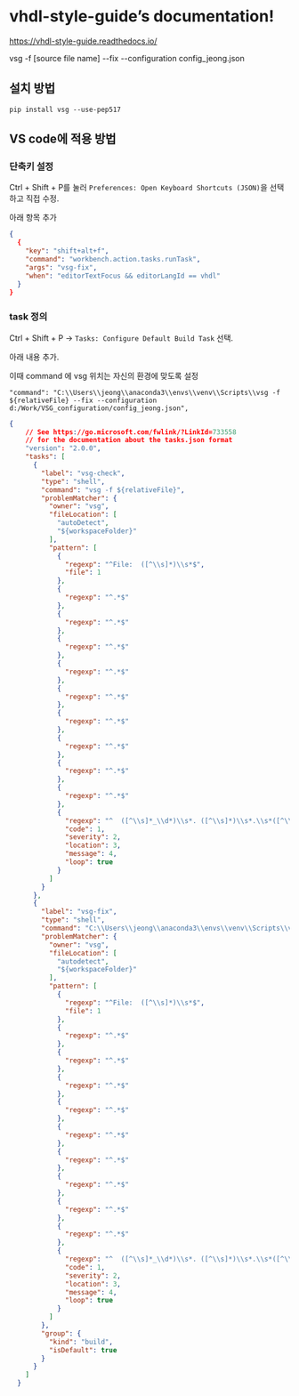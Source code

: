 # vhdl-style-guide’s documentation!

https://vhdl-style-guide.readthedocs.io/

vsg -f [source file name] --fix --configuration config_jeong.json

## 설치 방법

```pip install vsg --use-pep517```

## VS code에 적용 방법

### 단축키 설정

Ctrl + Shift + P를 눌러 `Preferences: Open Keyboard Shortcuts (JSON)`을 선택하고 직접 수정.

아래 항목 추가

``` json
{
  {
    "key": "shift+alt+f",
    "command": "workbench.action.tasks.runTask",
    "args": "vsg-fix",
    "when": "editorTextFocus && editorLangId == vhdl"
  }
}
```

### task 정의

Ctrl + Shift + P → `Tasks: Configure Default Build Task` 선택.

아래 내용 추가.

이때 command 에 vsg 위치는 자신의 환경에 맞도록 설정

```
"command": "C:\\Users\\jeong\\anaconda3\\envs\\venv\\Scripts\\vsg -f ${relativeFile} --fix --configuration d:/Work/VSG_configuration/config_jeong.json",
```

``` json
{
    // See https://go.microsoft.com/fwlink/?LinkId=733558
    // for the documentation about the tasks.json format
    "version": "2.0.0",
    "tasks": [
      {
        "label": "vsg-check",
        "type": "shell",
        "command": "vsg -f ${relativeFile}",
        "problemMatcher": {
          "owner": "vsg",
          "fileLocation": [
            "autoDetect",
            "${workspaceFolder}"
          ],
          "pattern": [
            {
              "regexp": "^File:  ([^\\s]*)\\s*$",
              "file": 1
            },
            {
              "regexp": "^.*$"
            },
            {
              "regexp": "^.*$"
            },
            {
              "regexp": "^.*$"
            },
            {
              "regexp": "^.*$"
            },
            {
              "regexp": "^.*$"
            },
            {
              "regexp": "^.*$"
            },
            {
              "regexp": "^.*$"
            },
            {
              "regexp": "^.*$"
            },
            {
              "regexp": "^.*$"
            },
            {
              "regexp": "^  ([^\\s]*_\\d*)\\s*. ([^\\s]*)\\s*.\\s*([^\\s]*) . (.*)$",
              "code": 1,
              "severity": 2,
              "location": 3,
              "message": 4,
              "loop": true
            }
          ]
        }
      },
      {
        "label": "vsg-fix",
        "type": "shell",
        "command": "C:\\Users\\jeong\\anaconda3\\envs\\venv\\Scripts\\vsg -f ${relativeFile} --fix --configuration d:/Work/VSG_configuration/config_jeong.json",
        "problemMatcher": {
          "owner": "vsg",
          "fileLocation": [
            "autodetect",
            "${workspaceFolder}"
          ],
          "pattern": [
            {
              "regexp": "^File:  ([^\\s]*)\\s*$",
              "file": 1
            },
            {
              "regexp": "^.*$"
            },
            {
              "regexp": "^.*$"
            },
            {
              "regexp": "^.*$"
            },
            {
              "regexp": "^.*$"
            },
            {
              "regexp": "^.*$"
            },
            {
              "regexp": "^.*$"
            },
            {
              "regexp": "^.*$"
            },
            {
              "regexp": "^.*$"
            },
            {
              "regexp": "^.*$"
            },
            {
              "regexp": "^  ([^\\s]*_\\d*)\\s*. ([^\\s]*)\\s*.\\s*([^\\s]*) . (.*)$",
              "code": 1,
              "severity": 2,
              "location": 3,
              "message": 4,
              "loop": true
            }
          ]
        },
        "group": {
          "kind": "build",
          "isDefault": true
        }
      }
    ]
  }
```  